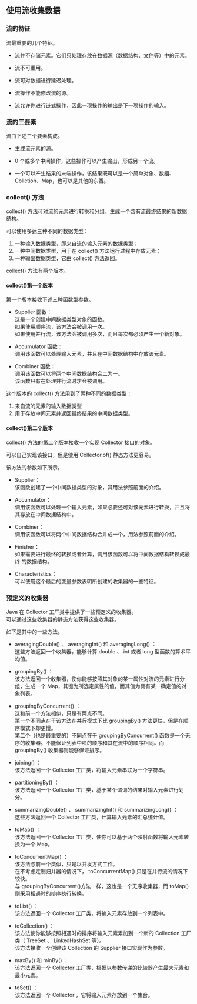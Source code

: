 ## 使用流收集数据

### 流的特征
流最重要的几个特征。
-	流并不存储元素。它们只处理存放在数据源（数据结构、文件等）中的元素。

-	流不可重用。
-	流可对数据进行延迟处理。
-	流操作不能修改流的源。
-	流允许你进行链式操作，因此一项操作的输出是下一项操作的输入。

### 流的三要素
流由下述三个要素构成。
-	生成流元素的源。

-	0 个或多个中间操作，这些操作可以产生输出，形成另一个流。
-	一个可以产生结果的末端操作，该结果既可以是一个简单对象、数组、Colletion、Map，也可以是其他的东西。

### collect() 方法
collect() 方法可对流的元素进行转换和分组，生成一个含有流最终结果的新数据结构。  

可以使用多达三种不同的数据类型：
1.	一种输入数据类型，即来自流的输入元素的数据类型；
2.	一种中间数据类型，用于在 collect() 方法运行过程中存放元素；
3.	一种输出数据类型，它由 collect() 方法返回。

collect() 方法有两个版本。

#### collect()第一个版本
第一个版本接收下述三种函数型参数。
-	Supplier 函数：  
这是一个创建中间数据类型对象的函数。  
如果使用顺序流，该方法会被调用一次。  
如果使用并行流，该方法会被调用多次，而且每次都必须产生一个新对象。

-	Accumulator 函数：  
调用该函数可以处理输入元素，并且在中间数据结构中存放该元素。
-	Combiner 函数：  
调用该函数可以将两个中间数据结构合二为一。  
该函数只有在处理并行流时才会被调用。

这个版本的 collect() 方法用到了两种不同的数据类型：
1.	来自流的元素的输入数据类型
2.	用于存放中间元素并返回最终结果的中间数据类型。

#### collect()第二个版本
collect() 方法的第二个版本接收一个实现 Collector 接口的对象。  

可以自己实现该接口，但是使用 Collector.of() 静态方法更容易。  

该方法的参数如下所示。
-	Supplier：  
该函数创建了一个中间数据类型的对象，其用法参照前面的介绍。

-	Accumulator：  
调用该函数可以处理一个输入元素，如果必要还可对该元素进行转换，并且将其存放在中间数据结构中。
-	Combiner：  
调用该函数可以将两个中间数据结构合并成一个，用法参照前面的介绍。
-	Finisher：  
如果需要进行最终的转换或者计算，调用该函数可以将中间数据结构转换成最终
的数据结构。
-	Characteristics：  
可以使用这个最后的变量参数表明所创建的收集器的一些特征。

### 预定义的收集器
Java 在 Collector 工厂类中提供了一些预定义的收集器。   
可以通过这些收集器的静态方法获得这些收集器。  

如下是其中的一些方法。
-	averagingDouble() 、 averagingInt() 和 averagingLong() ：  
这些方法返回一个收集器，能够计算 double 、 int 或者 long 型函数的算术平均值。

-	groupingBy() ：  
该方法返回一个收集器，使你能够按照其对象的某一属性对流的元素进行分组，生成一个 Map，其键为所选定属性的值，而其值为具有某一确定值的对象列表。
-	groupingByConcurrent() ：  
这和前一个方法相似，只是有两点不同。  
第一个不同点在于该方法在并行模式下比 groupingBy() 方法更快，但是在顺序模式下却更慢。  
第二个（也是最重要的）不同点在于 groupingByConcurrent() 函数是一个无序的收集器。不能保证列表中项的顺序和其在流中的顺序相同。而 groupingBy() 收集器则能够保证排序。
-	joining() ：  
该方法返回一个 Collector 工厂类，将输入元素串联为一个字符串。
-	partitioningBy() ：  
该方法返回一个 Collector 工厂类，基于某个谓词的结果对输入元素进行划分。
-	summarizingDouble() 、 summarizingInt() 和 summarizingLong() ：  
这些方法返回一个 Collector 工厂类，计算输入元素的汇总统计值。
-	toMap() ：  
该方法返回一个 Collector 工厂类，使你可以基于两个映射函数将输入元素转换为一个 Map。
-	toConcurrentMap() ：  
该方法与前一个类似，只是以并发方式工作。  
在不考虑定制归并器的情况下， toConcurrentMap() 只是在并行流的情况下较快。  
与 groupingByConcurrent()方法一样，这也是一个无序收集器，而 toMap() 则采用相遇时的排序执行转换。
-	toList() ：  
该方法返回一个 Collector 工厂类，将输入元素存放到一个列表中。
-	toCollection() ：  
该方法使你能够按照相遇时的排序将输入元素累加到一个新的 Collection 工厂类（ TreeSet 、 LinkedHashSet 等）。  
该方法接收一个创建该 Collection 的 Supplier 接口实现作为参数。
-	maxBy() 和 minBy() ：  
该方法返回一个 Collector 工厂类，根据以参数传递的比较器产生最大元素和最小元素。
-	toSet() ：  
该方法返回一个 Collector ，它将输入元素存放到一个集合。

